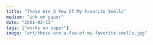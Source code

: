```yaml
---
title: "These Are A Few Of My Favorite Smells"
medium: "ink on paper"
date: "2001-03-12"
tags: ["works on paper"]
image: "art/these-are-a-few-of-my-favorite-smells.jpg"
---
```

